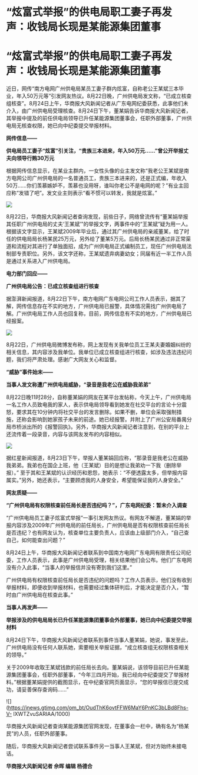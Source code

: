 # “炫富式举报”的供电局职工妻子再发声：收钱局长现是某能源集团董事

# “炫富式举报”的供电局职工妻子再发声：收钱局长现是某能源集团董事

近日，网传“南方电网广州供电局某员工妻子群内炫富，自称老公王某斌三本毕业，年入50万元等”引发网友热议。8月22日晚，广州供电局发文称，“已成立核查组核查”。8月24日上午，华商报大风新闻记者从广东电网纪委获悉，此事他们未介入，由广州供电局受理核查。8月24日下午，董某娟告诉华商报大风新闻记者，其举报中提及的前任供电局领导已升任某能源集团董事会，任职外部董事，广州供电局无核查权限，她已向中纪委提交举报材料。

**网传信息——**

**供电局员工妻子“炫富”引关注，“贵族三本进来，年入50万元……”曾公开举报丈夫向领导行贿30万元**

根据网传信息显示，在某业主群内，一女性头像的业主发文称“我老公王某斌是南方电网公司广州供电局的一名普通员工，贵族三本进来的，还是正式编，年收入50万……你们羡慕嫉妒不，羡慕也没用呀，谁叫你老公不是电网的呢？”有业主回应称“发错了吧”。发文业主则表示“看不惯可以转发，我就是炫富。”

![](https://inews.gtimg.com/om_bt/OUn1jTDyjvSwROrYjqvsC_XWP9bXL-A50A-6Nj5Y6I6mgAA/1000)

8月22日，华商报大风新闻记者查询发现，前些日子，网络曾流传有“董某娟举报其任职广州供电局的丈夫‘王某斌’”的举报文字，两事件中的“王某斌”疑为用一人。根据该文字显示，王某斌2009年毕业后，通过其广州供电局的亲戚董某，给了时任的供电局局长杨某民25万元，另外给了董某5万元。后局长杨某民通过非正常渠道和流程对其进行了单独面招，成为广州供电局正式编制员工，现任广州供电局法制部专责职位。另外，该文字还称，王某斌遗弃病妻幼女；同届有近一半工作人员是通过关系进入广州供电局。

**电力部门回应——**

**广州供电局公告：已成立核查组进行核查**

据澎湃新闻报道，8月22日下午，南方电网广东电网公司工作人员表示，据其了解，网传信息存在不实的地方，广州供电局已报警，具体情况需找广州供电局了解。广州供电局工作人员也回复称，目前，网传信息有不实的地方，广州供电局已经报案。

![](https://inews.gtimg.com/om_bt/OGvGppbWZl5jddsjU4MxGbGrO2l3pRTbHHeAy_VDTBZk4AA/1000)

8月22日，广州供电局微博发布称，网上发现有关我单位员工王某夫妻婚姻纠纷的相关信息，其内容涉及我单位。我单位已成立核查组进行核查，如涉及违法违纪问题，我们将严肃处理。感谢广大网友关心和监督。

**“威胁”事件始末——**

**当事人发文称遭广州供电局威胁，“录音是我老公在威胁我弟弟”**

8月22日晚11时28分，自称董某娟的网友在某平台发帖称，今天上午，广州供电局一名工作人员致电我的家人，表示供电局领导看到她发在社交平台的言论十分震怒，要求其在10分钟内将社交平台的发言删除。如果不删，单位会采取强制措施，还称会影响到她家孩子未来的前途。她已经报警。并附上了广州公安局番禺分局市桥派出所的《报警回执》。另外，华商报大风新闻记者注意到，在别的平台上还流传着一段录音，内容与该网友发布的内容相似。

![](https://inews.gtimg.com/om_bt/OggrJ_L2iEJXyeu93syqKIZSD6AxZpZ2-oI1mU9iJSIY8AA/1000)

据红星新闻报道，8月23日下午，举报人董某娟回应称，“那录音是我老公在威胁我弟弟。我弟也在国企上班，他（王某斌）目的是想让我弟劝一下我（删除举报）。”
至于其和王某斌的认识经历和恩怨，她表示：“不便透露太多，但举报内容属实。”另外，她还表示，“主要顾虑我的人身安全，希望能保证我的人身安全。”

**网友质疑——**

**“广州供电局有权限核查前任局长是否违纪吗？”，广东电网纪委：暂未介入调查**

“广州供电局员工妻子炫富式举报”一事引发网友热议。有网友不解道，董某娟的举报内容涉及2009年广州供电局的前任局长，广州供电局是否有权限核查前任局长是否违纪？也有网友认为，核查单位主要负责人，应该由上级部门介入，“自己查自己，如何能查出问题？”

8月24日上午，华商报大风新闻记者联系到中国南方电网广东电网有限责任公司纪委，工作人员表示，此事是广州供电局受理，相关结果他们会公布。他们广东电网没有介入此事，“当事人的举报信并没有寄到我们这里。”

广州供电局有权限核查前任局长是否违纪的问题吗？工作人员表示，他们没有收到举报材料，即便收到举报材料，也需要经过集体研判后，才能决定是否介入，“暂时由广州供电局在核查此事。”

**当事人再发声——**

**举报涉及的供电局局长已升任某能源集团董事会外部董事，她已向中纪委提交举报材料**

8月24日下午，华商报大风新闻记者联系到事件当事人董某娟，她说，事发至此，广州供电局没有任何人联系她，索要相关举报证据，“成立核查组无权限核查相关的领导。”

关于2009年收取王某斌钱款的前任局长去向。董某娟说，该领导目前已升任某能源集团董事会，任职外部董事，“今年三四月开始，我已经向中纪委提交了举报材料。”根据董某娟提供的截图显示，在中纪委官网页面显示，“您的举报信已提交成功，请妥善保存查询码……”

![](https://inews.gtimg.com/om_bt/OudThK6ovtFFW6MaY6PnKC3bLBd8Fhs-V-
lXWTZvuSARIAA/1000)

华商报大风新闻记者查询某能源集团官网发现，在董事会一栏中，确有名为“杨某民”的人员，任职外部董事。

随后，华商报大风新闻记者尝试联系事件另一当事人王某斌，但对方始终未接电话。

**华商报大风新闻记者 佘晖 编辑 杨德合**

